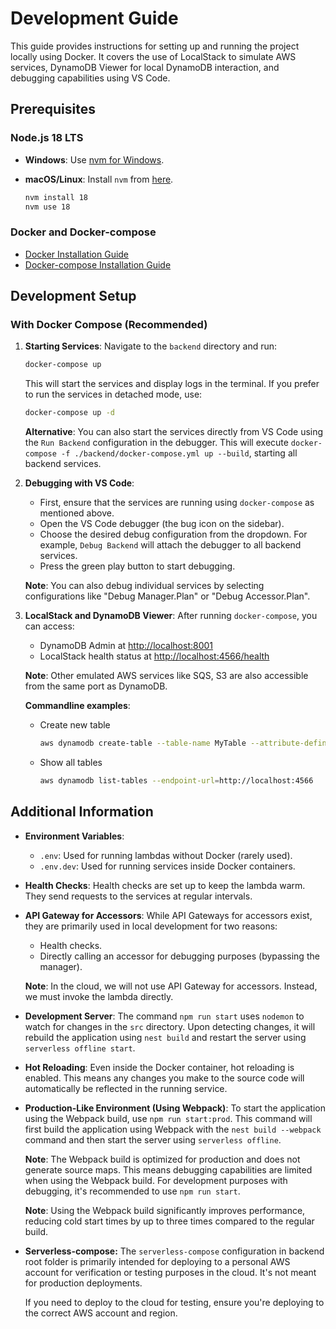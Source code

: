 # Development Guide

This guide provides instructions for setting up and running the project locally using Docker. It covers the use of LocalStack to simulate AWS services, DynamoDB Viewer for local DynamoDB interaction, and debugging capabilities using VS Code.

## Prerequisites

### Node.js 18 LTS ###
  - **Windows**: Use [nvm for Windows](https://github.com/coreybutler/nvm-windows).
  - **macOS/Linux**: Install `nvm` from [here](https://github.com/nvm-sh/nvm#installing-and-updating).

    ```bash
    nvm install 18
    nvm use 18
    ```

### Docker and Docker-compose ###
  - [Docker Installation Guide](https://www.docker.com/get-started)
  - [Docker-compose Installation Guide](https://docs.docker.com/compose/install/)

## Development Setup

### With Docker Compose (Recommended)

1. **Starting Services**:
    Navigate to the `backend` directory and run:

    ```bash
    docker-compose up
    ```

    This will start the services and display logs in the terminal. If you prefer to run the services in detached mode, use:

    ```bash
    docker-compose up -d
    ```

    **Alternative**: You can also start the services directly from VS Code using the `Run Backend` configuration in the debugger. This will execute `docker-compose -f ./backend/docker-compose.yml up --build`, starting all backend services.

2. **Debugging with VS Code**:
    - First, ensure that the services are running using `docker-compose` as mentioned above.
    - Open the VS Code debugger (the bug icon on the sidebar).
    - Choose the desired debug configuration from the dropdown. For example, `Debug Backend` will attach the debugger to all backend services.
    - Press the green play button to start debugging.

    **Note**: You can also debug individual services by selecting configurations like "Debug Manager.Plan" or "Debug Accessor.Plan".

3. **LocalStack and DynamoDB Viewer**:
    After running `docker-compose`, you can access:
    - DynamoDB Admin at [http://localhost:8001](http://localhost:8001)
    - LocalStack health status at [http://localhost:4566/health](http://localhost:4566/health)
    
    **Note**: Other emulated AWS services like SQS, S3 are also accessible from the same port as DynamoDB.

    **Commandline examples**:
    - Create new table
      ```bash
      aws dynamodb create-table --table-name MyTable --attribute-definitions AttributeName=id,AttributeType=S --key-schema AttributeName=id,KeyType=HASH --provisioned-throughput ReadCapacityUnits=5,WriteCapacityUnits=5 --endpoint-url=http://localhost:4566 
      ```
    - Show all tables
      ```bash
      aws dynamodb list-tables --endpoint-url=http://localhost:4566 
      ```



## Additional Information

- **Environment Variables**:
    - `.env`: Used for running lambdas without Docker (rarely used).
    - `.env.dev`: Used for running services inside Docker containers.

- **Health Checks**:
    Health checks are set up to keep the lambda warm. They send requests to the services at regular intervals.

- **API Gateway for Accessors**:
    While API Gateways for accessors exist, they are primarily used in local development for two reasons:
    - Health checks.
    - Directly calling an accessor for debugging purposes (bypassing the manager).
    
    **Note**: In the cloud, we will not use API Gateway for accessors. Instead, we must invoke the lambda directly.

- **Development Server**:
    The command `npm run start` uses `nodemon` to watch for changes in the `src` directory. Upon detecting changes, it will rebuild the application using `nest build` and restart the server using `serverless offline start`.

- **Hot Reloading**:
    Even inside the Docker container, hot reloading is enabled. This means any changes you make to the source code will automatically be reflected in the running service.

- **Production-Like Environment (Using Webpack)**:
    To start the application using the Webpack build, use `npm run start:prod`. This command will first build the application using Webpack with the `nest build --webpack` command and then start the server using `serverless offline`.

    **Note**: The Webpack build is optimized for production and does not generate source maps. This means debugging capabilities are limited when using the Webpack build. For development purposes with debugging, it's recommended to use `npm run start`.

    **Note**: Using the Webpack build significantly improves performance, reducing cold start times by up to three times compared to the regular build.

- **Serverless-compose:**
    The `serverless-compose` configuration in backend root folder is primarily intended for deploying to a personal AWS account for verification or testing purposes in the cloud. It's not meant for production deployments.
    
    If you need to deploy to the cloud for testing, ensure you're deploying to the correct AWS account and region.
